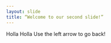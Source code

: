 ```yaml
---
layout: slide
title: “Welcome to our second slide!”
---
```

Holla Holla
Use the left arrow to go back!

